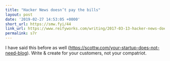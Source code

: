 ```yaml
---
title: "‪Hacker News doesn’t pay the bills‬"
layout: post
date: '2019-02-27 14:53:05 +0000'
short_url: https://smw.fyi/44
link_url: https://www.reifyworks.com/writing/2017-03-13-hacker-news-doesnt-pay-the-bills
permalink: s7r
---
```

I have said this before as well (https://scottw.com/your-startup-does-not-need-blog). Write & create for your customers, not your compatriot.
